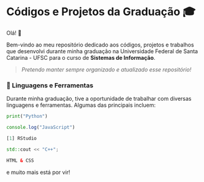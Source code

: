 # Códigos e Projetos da Graduação 🎓
Olá! 👋 

Bem-vindo ao meu repositório dedicado aos códigos, projetos e trabalhos que desenvolvi durante minha graduação na Universidade Federal de Santa Catarina - UFSC para o curso de **Sistemas de Informação**. 

> *Pretendo manter sempre organizado e atualizado esse repositório!*

### 🧰 Linguagens e Ferramentas
Durante minha graduação, tive a oportunidade de trabalhar com diversas linguagens e ferramentas. Algumas das principais incluem:

~~~python
print("Python")
~~~
~~~javascript
console.log("JavaScript")
~~~
~~~python
[1] RStudio
~~~
~~~cpp
std::cout << "C++";
~~~
~~~html
HTML & CSS
~~~
e muito mais está por vir!
